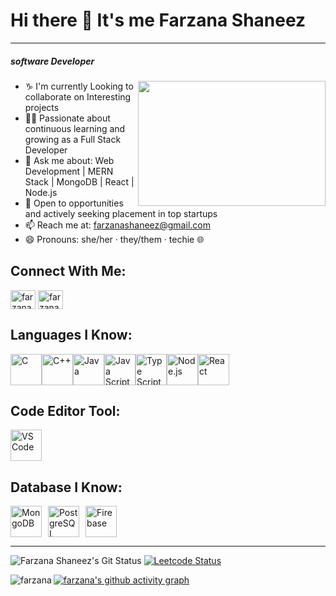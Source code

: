 # Hi there 👋 It's me Farzana Shaneez
---
##### software Developer
<img src="https://media4.giphy.com/media/v1.Y2lkPTc5MGI3NjExeWFxcDF1M2c5am5ud2ZlZ2NscGxzcWR1NHRxYnRlcHNjMDZkaW9qZiZlcD12MV9pbnRlcm5hbF9naWZfYnlfaWQmY3Q9Zw/L1R1tvI9svkIWwpVYr/giphy.gif" align="right" width="300" height="200">

- ♑  I'm currently Looking to collaborate on Interesting projects
- 👨‍💻 Passionate about continuous learning and growing as a Full Stack Developer
- 💬 Ask me about: Web Development | MERN Stack | MongoDB | React | Node.js
- 🚀 Open to opportunities and actively seeking placement in top startups
- 📫 Reach me at: farzanashaneez@gmail.com
- 😄 Pronouns: she/her · they/them · techie 🌐

## Connect With Me:
<p align="left">
<a href="https://www.linkedin.com/in/farzana-shaneez-4792b7107"  target="blank"><img align="center" src="https://raw.githubusercontent.com/rahuldkjain/github-profile-readme-generator/master/src/images/icons/Social/linked-in-alt.svg" alt="farzana" height="30" width="40" /></a>
<a href="https://leetcode.com/u/farzanashaneez/" target="blank"><img align="center" src="https://raw.githubusercontent.com/rahuldkjain/github-profile-readme-generator/master/src/images/icons/Social/leet-code.svg" alt="farzana" height="30" width="40" /></a>
</p>

## Languages I Know:
<div style="display:flex;">
<img height="50" width="50" src="https://img.icons8.com/?size=100&id=40670&format=png&color=000000" title="C" />
<img src="https://img.icons8.com/?size=100&id=40669&format=png" height="50" width="50" alt="C++" title="C++" />
<img height="50" width="50" src="https://img.icons8.com/?size=100&id=13679&format=png&color=000000" title="Java" />
<img height="50" width="50" src="https://img.icons8.com/?size=100&id=PXTY4q2Sq2lG&format=png&color=000000" title="Java Script" /> 
<img height="50" width="50" src="https://img.icons8.com/?size=100&id=uJM6fQYqDaZK&format=png&color=000000" title="Type Script" />
<img height="50" width="50" src="https://img.icons8.com/?size=100&id=54087&format=png&color=000000" title="Node.js" />
<img height="50" width="50" src="https://img.icons8.com/?size=100&id=Nlsua06Gvxel&format=png&color=000000" title="React" />
</div>

## Code Editor Tool:
<img height="50" width="50" src="https://img.icons8.com/?size=100&id=9OGIyU8hrxW5&format=png&color=000000" title="VS Code"  />

## Database I Know:
<div style="display: flex; gap: 10px; flex-wrap: wrap;">
  <img height="50" width="50" src="https://img.icons8.com/?size=100&id=74402&format=png&color=000000" alt="MongoDB" title="MongoDB" />
  <img height="50" width="50" src="https://img.icons8.com/?size=100&id=38561&format=png&color=000000" alt="PostgreSQL" title="PostgreSQL" />
  <img height="50" width="50" src="https://img.icons8.com/?size=100&id=62452&format=png&color=000000" alt="Firebase" title="Firebase" />
</div>

---

![Farzana Shaneez's Git Status](https://github-readme-stats.vercel.app/api?username=farzanashaneez&show_icons=true&theme=radical&&hide=issues)
[![Leetcode Status](https://leetcard.jacoblin.cool/farzanashaneez?ext=contest&theme=dark)](https://leetcode.com/u/farzanashaneez/)


<p><img align="left" src="https://github-readme-stats.vercel.app/api/top-langs?username=farzanashaneez&show_icons=true&locale=en&layout=compact" alt="farzana" /></p>

[![farzana's github activity graph](https://github-readme-activity-graph.vercel.app/graph?username=farzanashaneez&bg_color=000000&color=ffffff&line=51f565&point=ffffff&area=true&hide_border=true)](https://github.com/ashutosh00710/github-readme-activity-graph)
